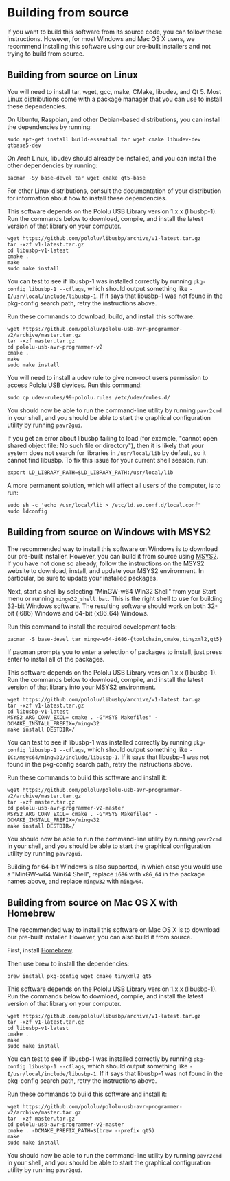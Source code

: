 # Building from source

If you want to build this software from its source code, you can follow these
instructions.  However, for most Windows and Mac OS X users, we recommend
installing this software using our pre-built installers and not trying to build
from source.


## Building from source on Linux

You will need to install tar, wget, gcc, make, CMake, libudev, and Qt 5.  Most
Linux distributions come with a package manager that you can use to install
these dependencies.

On Ubuntu, Raspbian, and other Debian-based distributions, you can install the
dependencies by running:

    sudo apt-get install build-essential tar wget cmake libudev-dev qtbase5-dev

On Arch Linux, libudev should already be installed, and you can install the
other dependencies by running:

    pacman -Sy base-devel tar wget cmake qt5-base

For other Linux distributions, consult the documentation of your distribution
for information about how to install these dependencies.

This software depends on the Pololu USB Library version 1.x.x (libusbp-1).  Run
the commands below to download, compile, and install the latest version of that
library on your computer.

    wget https://github.com/pololu/libusbp/archive/v1-latest.tar.gz
    tar -xzf v1-latest.tar.gz
    cd libusbp-v1-latest
    cmake .
    make
    sudo make install

You can test to see if libusbp-1 was installed correctly by running
`pkg-config libusbp-1 --cflags`,
which should output something like
`-I/usr/local/include/libusbp-1`.
If it says that libusbp-1 was not found in the pkg-config search path,
retry the instructions above.

Run these commands to download, build, and install this software:

    wget https://github.com/pololu/pololu-usb-avr-programmer-v2/archive/master.tar.gz
    tar -xzf master.tar.gz
    cd pololu-usb-avr-programmer-v2
    cmake .
    make
    sudo make install

You will need to install a udev rule to give non-root users permission to access
Pololu USB devices. Run this command:

    sudo cp udev-rules/99-pololu.rules /etc/udev/rules.d/

You should now be able to run the command-line utility by running `pavr2cmd` in
your shell, and you should be able to start the graphical configuration utility
by running `pavr2gui`.

If you get an error about libusbp failing to load (for example,
"cannot open shared object file: No such file or directory"), then
it is likely that your system does not search for libraries in `/usr/local/lib`
by default, so it cannot find libusbp.  To fix this issue for your current
shell session, run:

    export LD_LIBRARY_PATH=$LD_LIBRARY_PATH:/usr/local/lib

A more permanent solution, which will affect all users of the computer, is to
run:

    sudo sh -c 'echo /usr/local/lib > /etc/ld.so.conf.d/local.conf'
    sudo ldconfig


## Building from source on Windows with MSYS2

The recommended way to install this software on Windows is to download our
pre-built installer.  However, you can build it from source using
[MSYS2](http://msys2.github.io/).  If you have not done so already, follow the
instructions on the MSYS2 website to download, install, and update your MSYS2
environment.  In particular, be sure to update your installed packages.

Next, start a shell by selecting "MinGW-w64 Win32 Shell" from your Start menu or
running `mingw32_shell.bat`.  This is the right shell to use for building 32-bit
Windows software.  The resulting software should work on both 32-bit (i686)
Windows and 64-bit (x86_64) Windows.

Run this command to install the required development tools:

    pacman -S base-devel tar mingw-w64-i686-{toolchain,cmake,tinyxml2,qt5}

If pacman prompts you to enter a selection of packages to install, just press
enter to install all of the packages.

This software depends on the Pololu USB Library version 1.x.x (libusbp-1).  Run
the commands below to download, compile, and install the latest version of that
library into your MSYS2 environment.

    wget https://github.com/pololu/libusbp/archive/v1-latest.tar.gz
    tar -xzf v1-latest.tar.gz
    cd libusbp-v1-latest
    MSYS2_ARG_CONV_EXCL= cmake . -G"MSYS Makefiles" -DCMAKE_INSTALL_PREFIX=/mingw32
    make install DESTDIR=/

You can test to see if libusbp-1 was installed correctly by running
`pkg-config libusbp-1 --cflags`,
which should output something like
`-IC:/msys64/mingw32/include/libusbp-1`.
If it says that libusbp-1 was not found in the pkg-config search path,
retry the instructions above.

Run these commands to build this software and install it:

    wget https://github.com/pololu/pololu-usb-avr-programmer-v2/archive/master.tar.gz
    tar -xzf master.tar.gz
    cd pololu-usb-avr-programmer-v2-master
    MSYS2_ARG_CONV_EXCL= cmake . -G"MSYS Makefiles" -DCMAKE_INSTALL_PREFIX=/mingw32
    make install DESTDIR=/

You should now be able to run the command-line utility by running `pavr2cmd` in
your shell, and you should be able to start the graphical configuration utility
by running `pavr2gui`.

Building for 64-bit Windows is also supported, in which case you would use a
"MinGW-w64 Win64 Shell", replace `i686` with `x86_64` in the package names
above, and replace `mingw32` with `mingw64`.


## Building from source on Mac OS X with Homebrew

The recommended way to install this software on Mac OS X is to download our
pre-built installer.  However, you can also build it from source.

First, install [Homebrew](http://brew.sh/).

Then use brew to install the dependencies:

    brew install pkg-config wget cmake tinyxml2 qt5

This software depends on the Pololu USB Library version 1.x.x (libusbp-1).  Run
the commands below to download, compile, and install the latest version of that
library on your computer.

    wget https://github.com/pololu/libusbp/archive/v1-latest.tar.gz
    tar -xzf v1-latest.tar.gz
    cd libusbp-v1-latest
    cmake .
    make
    sudo make install

You can test to see if libusbp-1 was installed correctly by running
`pkg-config libusbp-1 --cflags`,
which should output something like
`-I/usr/local/include/libusbp-1`.
If it says that libusbp-1 was not found in the pkg-config search path,
retry the instructions above.

Run these commands to build this software and install it:

    wget https://github.com/pololu/pololu-usb-avr-programmer-v2/archive/master.tar.gz
    tar -xzf master.tar.gz
    cd pololu-usb-avr-programmer-v2-master
    cmake . -DCMAKE_PREFIX_PATH=$(brew --prefix qt5)
    make
    sudo make install

You should now be able to run the command-line utility by running `pavr2cmd` in
your shell, and you should be able to start the graphical configuration utility
by running `pavr2gui`.
